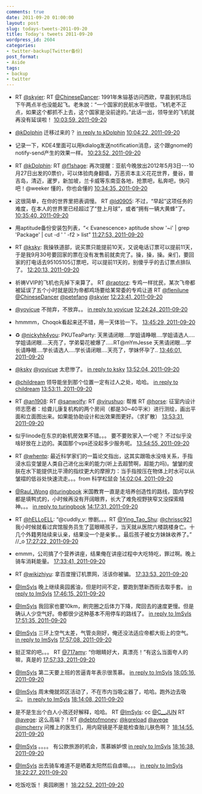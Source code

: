 ```yaml
---
comments: true
date: 2011-09-20 01:00:00
layout: post
slug: todays-tweets-2011-09-20
title: Today's tweets 2011-09-20
wordpress_id: 2604
categories:
- twitter-backup[Twitter备份]
post_format:
- Aside
tags:
- backup
- twitter
---
```





  * RT [@skyier](http://twitter.com/skyier): RT [@ChineseDancer](http://twitter.com/ChineseDancer): 1991年朱镕基访问西欧，早晨到机场后下午两点半也没能起飞。老朱說：“一个国家的民航水平很低，飞机老不正点，如果这个都抓不上去，这个国家是没前途的。”此话一出，领导坐的飞机就再没有延误啦！ [10:03:59, 2011-09-20](http://twitter.com/gfrog/statuses/115969421922676736)





  * [@kDolphin](http://twitter.com/kDolphin) 迁移过来的？ [in reply to kDolphin](http://twitter.com/kDolphin/statuses/115968249295929344) [10:04:22, 2011-09-20](http://twitter.com/gfrog/statuses/115969517242421248)





  * 记录一下，KDE4里面可以用kdialog发送notification消息，这个跟gnome的notify-send产生的效果一样。 [10:23:52, 2011-09-20](http://twitter.com/gfrog/statuses/115974424204816384)





  * RT [@kDolphin](http://twitter.com/kDolphin): RT [@f1shage](http://twitter.com/f1shage): 再次提醒：亚航今晚放出2012年5月3日---10月27日出发的0票价，可以体验肉身翻墙，万恶资本主义花花世界，曼谷，普吉岛，清迈，暹罗，新加坡，兰卡威等东南亚各地，抢票吧，私奔吧，快闪吧！@weeker 懂的，你也会懂的 [10:34:35, 2011-09-20](http://twitter.com/gfrog/statuses/115977124426428417)





  * 这很简单，在你的世界里把表调慢。 RT [@ld0905](http://twitter.com/ld0905): 不过，“早起”这项任务的难度，在本人的世界里已经超过了“登上月球”，或者“拥有一辆大黄蜂”了。 [10:35:40, 2011-09-20](http://twitter.com/gfrog/statuses/115977396477378560)





  * 用aptitude备份安装包列表，“< Evanescence> aptitude show '~i' | grep 'Package' | cut -d ' ' -f2 > list” [11:27:53, 2011-09-20](http://twitter.com/gfrog/statuses/115990534820081664)





  * RT [@ksky](http://twitter.com/ksky): 我操铁道部，说买票只能提前10天，又说电话订票可以提前11天，于是我9月30号要回家的票在没有发售前就卖完了。操，操，操。亲们，要回家的打电话去95105105订票吧，可以提前11天的，别傻乎乎的去订票点排队了。 [12:20:13, 2011-09-20](http://twitter.com/gfrog/statuses/116003707837104128)





  * 祈祷VVIP的飞机也先掉下来算了。 RT [@raptorz](http://twitter.com/raptorz): 专鸡一样扰民，某次飞帝都被延误了五个小时就是因为帝都鸡场要给某常委的专鸡让道 RT [@flenilune](http://twitter.com/flenilune) [@ChineseDancer](http://twitter.com/ChineseDancer) [@petefang](http://twitter.com/petefang) [@skyier](http://twitter.com/skyier) [12:23:41, 2011-09-20](http://twitter.com/gfrog/statuses/116004580428480512)





  * [@yoyicue](http://twitter.com/yoyicue) 不抛弃，不放弃。。 [in reply to yoyicue](http://twitter.com/yoyicue/statuses/116004557661814784) [12:24:24, 2011-09-20](http://twitter.com/gfrog/statuses/116004758967418881)





  * hmmmm，Choqok看起来还不错，用一天体验一下。 [13:45:29, 2011-09-20](http://twitter.com/gfrog/statuses/116025165804089345)





  * ♻ [@nickyhk4you](http://twitter.com/nickyhk4you): PKUTeaParty: 天黑请闭眼....学姐请睁眼....学姐请选人....学姐请闭眼....天亮了，学弟菊花被爆了.....RT@mYmJesse 天黑请闭眼....学长请睁眼....学长请选人....学长请闭眼....天亮了，学妹怀孕了.. [13:46:01, 2011-09-20](http://twitter.com/gfrog/statuses/116025300575469568)





  * [@ksky](http://twitter.com/ksky) [@yoyicue](http://twitter.com/yoyicue) 太悲惨了。 [in reply to ksky](http://twitter.com/ksky/statuses/116005188883587072) [13:52:04, 2011-09-20](http://twitter.com/gfrog/statuses/116026823112003584)





  * [@childream](http://twitter.com/childream) 领导能坐到那个位置一定有过人之处，哈哈。 [in reply to childream](http://twitter.com/childream/statuses/116026040513597440) [13:53:11, 2011-09-20](http://twitter.com/gfrog/statuses/116027100984647680)





  * RT [@an1908](http://twitter.com/an1908): RT [@sanwolfy](http://twitter.com/sanwolfy): RT [@virushuo](http://twitter.com/virushuo): 帮推 RT [@horse](http://twitter.com/horse): 征室内设计师志愿者：给聋儿康复机构的两个房间（都是30~40平米）进行测绘，画出平面和立面图出来。如果能协助设计和出效果图更好。（求扩散） [13:53:31, 2011-09-20](http://twitter.com/gfrog/statuses/116027187169198080)





  * 似乎linode在东京的新机房效果不错。。。 要不要败家入一个呢？ 不过似乎没啥好放在上边的。美国那个vps还没起多少服务呢。 [13:54:55, 2011-09-20](http://twitter.com/gfrog/statuses/116027538354077696)





  * RT [@whentp](http://twitter.com/whentp): 最近科学家们的一篇论文指出，这其实跟吸水没啥关系，手指浸水后变皱是人类自己进化出来的能力(听上去超赞啊，超能力吗)。皱皱的皮肤在水下能提供比平滑的指纹更大的摩擦力：当手指按压在物体上时水可以从皱褶的低谷处快速流走。。。from 科学松鼠会 [14:02:04, 2011-09-20](http://twitter.com/gfrog/statuses/116029336284446720)





  * [@Raul_Wong](http://twitter.com/Raul_Wong) [@turingbook](http://twitter.com/turingbook) 米国教育一直是走培养创造性的路线，国内学校都是填鸭式的，小时候再没有开阔眼界，长大了难免视野狭窄又没探索精神。。。 [in reply to turingbook](http://twitter.com/turingbook/statuses/115949775639166976) [14:17:31, 2011-09-20](http://twitter.com/gfrog/statuses/116033226681745408)





  * RT [@hELLoELL](http://twitter.com/hELLoELL): “@cuddly_v: 惨剧。。。RT [@Ying_Tao_Shu](http://twitter.com/Ying_Tao_Shu): [@chrissc921](http://twitter.com/chrissc921) 我小时候就看过宾馆服务员生了蓝眼睛孩子，当天就从医院六楼跳楼身亡。十几个外籍男陆续来认亲，结果没一个是亲爹。。最后孩子被女方妹妹收养了。” //_o [17:27:22, 2011-09-20](http://twitter.com/gfrog/statuses/116081001289097216)





  * emmm，公司搞了个营养讲座，结果俺在讲座过程中大吃特吃，罪过啊。晚上骑车消耗能量。 [17:33:41, 2011-09-20](http://twitter.com/gfrog/statuses/116082594428370945)





  * RT [@wikizhiyu](http://twitter.com/wikizhiyu): 拿百度搜订机票网，活该你被骗。 [17:33:53, 2011-09-20](http://twitter.com/gfrog/statuses/116082641618485248)





  * [@ImSyls](http://twitter.com/ImSyls) 晚上继续奥园酱油，但是时间不定，要跑到慧新西街去取手套。 [in reply to ImSyls](http://twitter.com/ImSyls/statuses/116083548791906304) [17:46:15, 2011-09-20](http://twitter.com/gfrog/statuses/116085755067105280)





  * [@ImSyls](http://twitter.com/ImSyls) 我回家也要10km，刷完圈之后体力下降，爬回去的速度更慢。但是确认人少空气好。帝都很少这种基本不用停车的路线了。 [in reply to ImSyls](http://twitter.com/ImSyls/statuses/116086336632532992) [17:51:35, 2011-09-20](http://twitter.com/gfrog/statuses/116087098146172929)





  * [@ImSyls](http://twitter.com/ImSyls) 三环上空气太差，气管炎刚好，俺还没法适应帝都大街上的空气。 [in reply to ImSyls](http://twitter.com/ImSyls/statuses/116087864386781184) [17:57:08, 2011-09-20](http://twitter.com/gfrog/statuses/116088493263962112)





  * 挺正常的吧。。。 RT [@717amy](http://twitter.com/717amy): “你眼睛好大，真漂亮！”有这么当面夸人的嘛，真是的 [17:57:33, 2011-09-20](http://twitter.com/gfrog/statuses/116088597727285248)





  * [@ImSyls](http://twitter.com/ImSyls) 第二天要上班的苦逼青年表示很羡慕。 [in reply to ImSyls](http://twitter.com/ImSyls/statuses/116089348188946432) [18:05:16, 2011-09-20](http://twitter.com/gfrog/statuses/116090541648789504)





  * [@ImSyls](http://twitter.com/ImSyls) 周末俺就郊区活动了，不在市内当吸尘器了，哈哈。跑外边去吸尘。 [in reply to ImSyls](http://twitter.com/ImSyls/statuses/116092302300164096) [18:14:08, 2011-09-20](http://twitter.com/gfrog/statuses/116092772099964928)





  * 是不是生出个白人小孩还好解释，哈哈。 RT [@ImSyls](http://twitter.com/ImSyls): cc [@C__JUN](http://twitter.com/C__JUN) RT [@avege](http://twitter.com/avege): 这么高端？！RT [@debtofmoney](http://twitter.com/debtofmoney): [@kgreload](http://twitter.com/kgreload) [@avege](http://twitter.com/avege) [@imcherry](http://twitter.com/imcherry) 问推上的医生们，用内窥镜是不是能检查胎儿肤色啊？ [18:14:55, 2011-09-20](http://twitter.com/gfrog/statuses/116092969190293507)





  * [@ImSyls](http://twitter.com/ImSyls) 。。。。 有公款旅游的机会，羡慕嫉妒恨 [in reply to ImSyls](http://twitter.com/ImSyls/statuses/116093011330482176) [18:16:38, 2011-09-20](http://twitter.com/gfrog/statuses/116093400654151680)





  * [@ImSyls](http://twitter.com/ImSyls) 出去骑车难道不是晒着太阳然后自虐嘛。。。 [in reply to ImSyls](http://twitter.com/ImSyls/statuses/116094399779311616) [18:22:27, 2011-09-20](http://twitter.com/gfrog/statuses/116094865162506241)





  * 吃饭吃饭！ 奥园刷圈！ [18:22:52, 2011-09-20](http://twitter.com/gfrog/statuses/116094972054343680)




